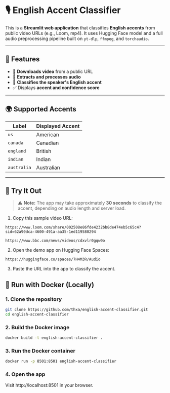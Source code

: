 # 🎙️ English Accent Classifier

This is a **Streamlit web application** that classifies **English accents** from public video URLs (e.g., Loom, mp4). It uses Hugging Face model and a full audio preprocessing pipeline built on `yt-dlp`, `ffmpeg`, and `torchaudio`.

---

## 🧠 Features

- 🧩 **Downloads video** from a public URL
- 🎵 **Extracts and processes audio**
- 🧠 **Classifies the speaker's English accent**
- ✅ Displays **accent and confidence score**
<!-- - (Optional) Transcribes speech using OpenAI Whisper -->

---

## 🌍 Supported Accents

| Label     | Displayed Accent |
|-----------|------------------|
| `us`      | American         |
| `canada`  | Canadian         |
| `england` | British          |
| `indian`  | Indian           |
| `australia` | Australian     |

---

## 🚀 Try It Out
> ⚠️ **Note:** The app may take approximately **30 seconds** to classify the accent, depending on audio length and server load.
1. Copy this sample video URL:
```plaintext
https://www.loom.com/share/002508e86fde4232bb8de474eb5c65c4?sid=62a90dca-4600-491a-aa35-1ed119580294
```
```plaintext
https://www.bbc.com/news/videos/cdxvlr0gqw0o
```

2. Open the demo app on Hugging Face Spaces:
```plaintext
https://huggingface.co/spaces/7H4M3R/Audio
```
3. Paste the URL into the app to classify the accent.


## 🐳 Run with Docker (Locally)

### 1. Clone the repository

```bash
git clone https://github.com/thxa/english-accent-classifier.git
cd english-accent-classifier
```

### 2. Build the Docker image
```bash
docker build -t english-accent-classifier .
```

### 3. Run the Docker container
```bash
docker run -p 8501:8501 english-accent-classifier 
```


### 4. Open the app
Visit http://localhost:8501 in your browser.




